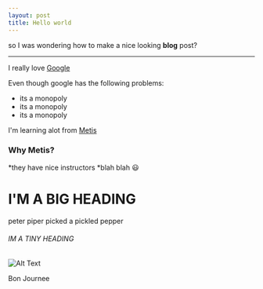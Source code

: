 ```yaml
---
layout: post
title: Hello world
---
```


so I was wondering how to make a nice looking **blog** post?

-----

I really love [Google](google.com)

Even though google has the following problems:

* its a monopoly
* its a monopoly
* its a monopoly

I'm learning alot from [Metis](https://github.com/thisismetis/chi20_ds15)

### Why Metis?

*they have nice instructors
*blah blah :smiley:

# I'M A BIG HEADING

peter piper picked a pickled pepper

###### IM A TINY HEADING

![Alt Text](https://media.giphy.com/media/vFKqnCdLPNOKc/giphy.gif)

Bon Journee

